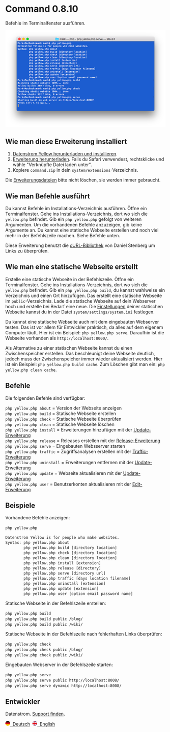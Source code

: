 Command 0.8.10
==============
Befehle im Terminalfenster ausführen.

<p align="center"><img src="command-screenshot.png?raw=true" alt="Bildschirmfoto"></p>

## Wie man diese Erweiterung installiert

1. [Datenstrom Yellow herunterladen und installieren](https://github.com/datenstrom/yellow/).
2. [Erweiterung herunterladen](https://github.com/datenstrom/yellow-extensions/raw/master/zip/command.zip). Falls du Safari verwendest, rechtsklicke und wähle "Verknüpfte Datei laden unter".
3. Kopiere `command.zip` in dein `system/extensions`-Verzeichnis.

Die [Erweiterungsdateien](extension.ini) bitte nicht löschen, sie werden immer gebraucht.

## Wie man Befehle ausführt

Du kannst Befehle im Installations-Verzeichnis ausführen. Öffne ein Terminalfenster. Gehe ins Installations-Verzeichnis, dort wo sich die `yellow.php` befindet. Gib ein `php yellow.php` gefolgt von weiteren Argumenten. Um die vorhandenen Befehle anzuzeigen, gib keine Argumente an. Du kannst eine statische Webseite erstellen und noch viel mehr in der Befehlszeile machen. Siehe Befehle unten. 

Diese Erweiterung benutzt die [cURL-Bibliothek](https://github.com/curl/curl) von Daniel Stenberg um Links zu überprüfen.

## Wie man eine statische Webseite erstellt

Erstelle eine statische Webseite in der Befehlszeile. Öffne ein Terminalfenster. Gehe ins Installations-Verzeichnis, dort wo sich die `yellow.php` befindet. Gib ein `php yellow.php build`, du kannst wahlweise ein Verzeichnis und einen Ort hinzufügen. Das erstellt eine statische Webseite im `public`-Verzeichnis. Lade die statische Webseite auf dein Webserver hoch und erstelle bei Bedarf eine neue. Die [Einstellungen](https://github.com/datenstrom/yellow-extensions/tree/master/features/core#settings) deiner statischen Webseite kannst du in der Datei `system/settings/system.ini` festlegen.

Du kannst eine statische Webseite auch mit dem eingebauten Webserver testen. Das ist vor allem für Entwickler praktisch, da alles auf dem eigenem Computer läuft. Hier ist ein Beispiel: `php yellow.php serve`. Daraufhin ist die Webseite vorhanden als `http://localhost:8000/`.

Als Alternative zu einer statischen Webseite kannst du einen Zwischenspeicher erstellen. Das beschleunigt deine Webseite deutlich, jedoch muss der Zwischenspeicher immer wieder aktualisiert werden. Hier ist ein Beispiel: `php yellow.php build cache`. Zum Löschen gibt man ein: `php yellow.php clean cache`.

## Befehle

Die folgenden Befehle sind verfügbar:

`php yellow.php about` = Version der Webseite anzeigen  
`php yellow.php build` = Statische Webseite erstellen  
`php yellow.php check` = Statische Webseite überprüfen  
`php yellow.php clean` = Statische Webseite löschen  
`php yellow.php install` = Erweiterungen hinzufügen mit der [Update-Erweiterung](https://github.com/datenstrom/yellow-extensions/tree/master/features/update)  
`php yellow.php release` = Releases erstellen mit der [Release-Erweiterung](https://github.com/datenstrom/yellow-extensions/tree/master/features/release)  
`php yellow.php serve` = Eingebauten Websserver starten  
`php yellow.php traffic` = Zugriffsanalysen erstellen mit der [Traffic-Erweiterung](https://github.com/datenstrom/yellow-extensions/tree/master/features/traffic)  
`php yellow.php uninstall` = Erweiterungen entfernen mit der [Update-Erweiterung](https://github.com/datenstrom/yellow-extensions/tree/master/features/update)  
`php yellow.php update` = Webseite aktualisieren mit der [Update-Erweiterung](https://github.com/datenstrom/yellow-extensions/tree/master/features/update)  
`php yellow.php user` = Benutzerkonten aktualisieren mit der [Edit-Erweiterung](https://github.com/datenstrom/yellow-extensions/tree/master/features/edit)  

## Beispiele

Vorhandene Befehle anzeigen:

`php yellow.php`

~~~~
Datenstrom Yellow is for people who make websites.
Syntax: php yellow.php about
        php yellow.php build [directory location]
        php yellow.php check [directory location]
        php yellow.php clean [directory location]
        php yellow.php install [extension]
        php yellow.php release [directory]
        php yellow.php serve [directory url]
        php yellow.php traffic [days location filename]
        php yellow.php uninstall [extension]
        php yellow.php update [extension]
        php yellow.php user [option email password name]
~~~~

Statische Webseite in der Befehlszeile erstellen:

`php yellow.php build`  
`php yellow.php build public /blog/`  
`php yellow.php build public /wiki/`  

Statische Webseite in der Befehlszeile nach fehlerhaften Links überprüfen:

`php yellow.php check`  
`php yellow.php check public /blog/`  
`php yellow.php check public /wiki/`  

Eingebauten Webserver in der Befehlszeile starten:

`php yellow.php serve`  
`php yellow.php serve public http://localhost:8008/`  
`php yellow.php serve dynamic http://localhost:8008/`  

## Entwickler

Datenstrom. [Support finden](https://extensions.datenstrom.se/de/help/).

<p>
<a href="README-de.md"><img src="https://raw.githubusercontent.com/datenstrom/yellow-extensions/master/features/help/language-de.png" width="15" height="15" alt="Deutsch">&nbsp; Deutsch</a>&nbsp;
<a href="README.md"><img src="https://raw.githubusercontent.com/datenstrom/yellow-extensions/master/features/help/language-en.png" width="15" height="15" alt="English">&nbsp; English</a>&nbsp;
</p>
